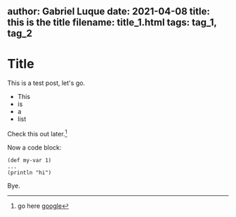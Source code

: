 author: Gabriel Luque
date: 2021-04-08
title: this is the title
filename: title_1.html
tags: tag_1, tag_2
---

# Title

This is a test post, let's go.

- This
- is
- a
- list

Check this out later.[^samplefoot]

Now a code block:

```language-go
(def my-var 1)
...
(println "hi")
```

Bye.

[^samplefoot]: go here [google](https://www.google.com)